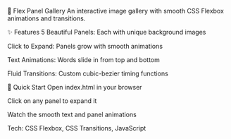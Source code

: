 🎪 Flex Panel Gallery
An interactive image gallery with smooth CSS Flexbox animations and transitions.

✨ Features
5 Beautiful Panels: Each with unique background images

Click to Expand: Panels grow with smooth animations

Text Animations: Words slide in from top and bottom

Fluid Transitions: Custom cubic-bezier timing functions

🚀 Quick Start
Open index.html in your browser

Click on any panel to expand it

Watch the smooth text and panel animations

Tech: CSS Flexbox, CSS Transitions, JavaScript